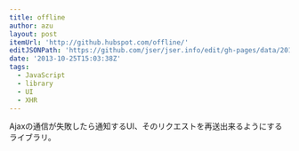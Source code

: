 ```yaml
---
title: offline
author: azu
layout: post
itemUrl: 'http://github.hubspot.com/offline/'
editJSONPath: 'https://github.com/jser/jser.info/edit/gh-pages/data/2013/10/index.json'
date: '2013-10-25T15:03:38Z'
tags:
  - JavaScript
  - library
  - UI
  - XHR
---
```

Ajaxの通信が失敗したら通知するUI、そのリクエストを再送出来るようにするライブラリ。
